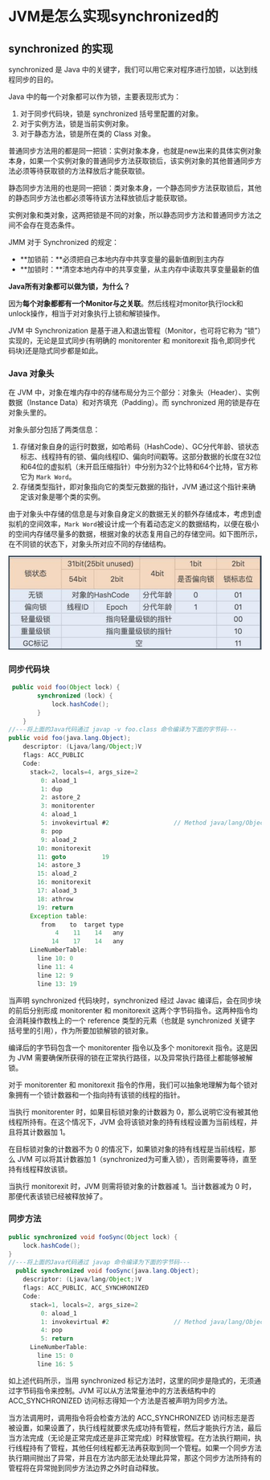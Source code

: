 # JVM是怎么实现synchronized的

## synchronized 的实现

synchronized 是 Java 中的关键字，我们可以用它来对程序进行加锁，以达到线程同步的目的。

Java 中的每一个对象都可以作为锁，主要表现形式为：

1. 对于同步代码块，锁是 synchronized 括号里配置的对象。
2. 对于实例方法，锁是当前实例对象。
3. 对于静态方法，锁是所在类的 Class 对象。

普通同步方法用的都是同一把锁：实例对象本身，也就是new出来的具体实例对象本身，如果一个实例对象的普通同步方法获取锁后，该实例对象的其他普通同步方法必须等待获取锁的方法释放后才能获取锁。

静态同步方法用的也是同一把锁：类对象本身，一个静态同步方法获取锁后，其他的静态同步方法也都必须等待该方法释放锁后才能获取锁。

实例对象和类对象，这两把锁是不同的对象，所以静态同步方法和普通同步方法之间不会存在竞态条件。

JMM 对于 Synchronized 的规定：

- **加锁前：**必须把自己本地内存中共享变量的最新值刷到主内存
- **加锁时：**清空本地内存中的共享变量，从主内存中读取共享变量最新的值

**Java所有对象都可以做为锁，为什么？**

因为**每个对象都都有一个Monitor与之关联**。然后线程对monitor执行lock和unlock操作，相当于对对象执行上锁和解锁操作。

JVM 中 Synchronization 是基于进入和退出管程（Monitor，也可将它称为 “锁”）实现的，无论是显式同步(有明确的 monitorenter 和 monitorexit 指令,即同步代码块)还是隐式同步都是如此。

### Java 对象头

在 JVM 中，对象在堆内存中的存储布局分为三个部分：对象头（Header）、实例数据（Instance Data）和对齐填充（Padding）。而 synchronized 用的锁是存在对象头里的。

对象头部分包括了两类信息：

1. 存储对象自身的运行时数据，如哈希码（HashCode）、GC分代年龄、锁状态标志、线程持有的锁、偏向线程ID、偏向时间戳等。这部分数据的长度在32位和64位的虚拟机（未开启压缩指针）中分别为32个比特和64个比特，官方称它为 `Mark Word`。
2. 存储类型指针，即对象指向它的类型元数据的指针，JVM 通过这个指针来确定该对象是哪个类的实例。

由于对象头中存储的信息是与对象自身定义的数据无关的额外存储成本，考虑到虚拟机的空间效率，`Mark Word`被设计成一个有着动态定义的数据结构，以便在极小的空间内存储尽量多的数据，根据对象的状态复用自己的存储空间。如下图所示，在不同锁的状态下，对象头所对应不同的存储结构。

![image-20210718102611456](assets/20210718102618.png)

### 同步代码块

~~~java
 public void foo(Object lock) {
        synchronized (lock) {
            lock.hashCode();
        }
    }
//---将上面的Java代码通过 javap -v foo.class 命令编译为下面的字节码---
public void foo(java.lang.Object);
    descriptor: (Ljava/lang/Object;)V
    flags: ACC_PUBLIC
    Code:
      stack=2, locals=4, args_size=2
         0: aload_1
         1: dup
         2: astore_2
         3: monitorenter
         4: aload_1
         5: invokevirtual #2                  // Method java/lang/Object.hashCode:()I
         8: pop
         9: aload_2
        10: monitorexit
        11: goto          19
        14: astore_3
        15: aload_2
        16: monitorexit
        17: aload_3
        18: athrow
        19: return
      Exception table:
         from    to  target type
             4    11    14   any
            14    17    14   any
      LineNumberTable:
        line 10: 0
        line 11: 4
        line 12: 9
        line 13: 19
~~~

当声明 synchronized 代码块时，synchronized 经过 Javac 编译后，会在同步块的前后分别形成 monitorenter 和 monitorexit 这两个字节码指令。这两种指令均会消耗操作数栈上的一个 reference 类型的元素（也就是 synchronized 关键字括号里的引用），作为所要加锁解锁的锁对象。

编译后的字节码包含一个 monitorenter 指令以及多个 monitorexit 指令。这是因为 JVM 需要确保所获得的锁在正常执行路径，以及异常执行路径上都能够被解锁。

对于 monitorenter 和 monitorexit 指令的作用，我们可以抽象地理解为每个锁对象拥有一个锁计数器和一个指向持有该锁的线程的指针。

当执行 monitorenter 时，如果目标锁对象的计数器为 0，那么说明它没有被其他线程所持有。在这个情况下，JVM 会将该锁对象的持有线程设置为当前线程，并且将其计数器加 1。

在目标锁对象的计数器不为 0 的情况下，如果锁对象的持有线程是当前线程，那么 JVM 可以将其计数器加 1（synchronized为可重入锁），否则需要等待，直至持有线程释放该锁。

当执行 monitorexit 时，JVM 则需将锁对象的计数器减 1。当计数器减为 0 时，那便代表该锁已经被释放掉了。

### 同步方法

~~~java
public synchronized void fooSync(Object lock) {
    lock.hashCode();
}
//---将上面的Java代码通过 javap 命令编译为下面的字节码---
  public synchronized void fooSync(java.lang.Object);
    descriptor: (Ljava/lang/Object;)V
    flags: ACC_PUBLIC, ACC_SYNCHRONIZED
    Code:
      stack=1, locals=2, args_size=2
         0: aload_1
         1: invokevirtual #2                  // Method java/lang/Object.hashCode:()I
         4: pop
         5: return
      LineNumberTable:
        line 15: 0
        line 16: 5
~~~

如上述代码所示，当用 synchronized 标记方法时，这里的同步是隐式的，无须通过字节码指令来控制。JVM 可以从方法常量池中的方法表结构中的 ACC_SYNCHRONIZED 访问标志得知一个方法是否被声明为同步方法。

当方法调用时，调用指令将会检查方法的 ACC_SYNCHRONIZED 访问标志是否被设置，如果设置了，执行线程就要求先成功持有管程，然后才能执行方法，最后当方法完成（无论是正常完成还是非正常完成）时释放管程。在方法执行期间，执行线程持有了管程，其他任何线程都无法再获取到同一个管程。如果一个同步方法执行期间抛出了异常，并且在方法内部无法处理此异常，那这个同步方法所持有的管程将在异常抛到同步方法边界之外时自动释放。
